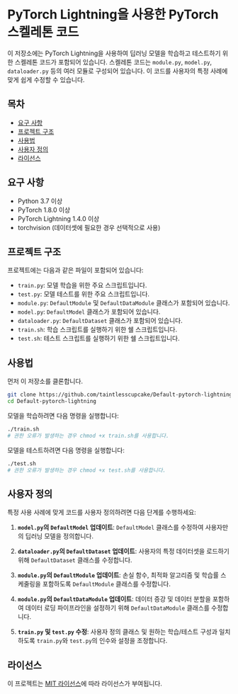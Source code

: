 # PyTorch Lightning을 사용한 PyTorch 스켈레톤 코드

이 저장소에는 PyTorch Lightning을 사용하여 딥러닝 모델을 학습하고 테스트하기 위한 스켈레톤 코드가 포함되어 있습니다. 스켈레톤 코드는 `module.py`, `model.py`, `dataloader.py` 등의 여러 모듈로 구성되어 있습니다. 이 코드를 사용자의 특정 사례에 맞게 쉽게 수정할 수 있습니다.

## 목차

- [요구 사항](#요구-사항)
- [프로젝트 구조](#프로젝트-구조)
- [사용법](#사용법)
- [사용자 정의](#사용자-정의)
- [라이선스](#라이선스)

## 요구 사항

- Python 3.7 이상
- PyTorch 1.8.0 이상
- PyTorch Lightning 1.4.0 이상
- torchvision (데이터셋에 필요한 경우 선택적으로 사용)


## 프로젝트 구조

프로젝트에는 다음과 같은 파일이 포함되어 있습니다:

- `train.py`: 모델 학습을 위한 주요 스크립트입니다.
- `test.py`: 모델 테스트를 위한 주요 스크립트입니다.
- `module.py`: `DefaultModule` 및 `DefaultDataModule` 클래스가 포함되어 있습니다.
- `model.py`: `DefaultModel` 클래스가 포함되어 있습니다.
- `dataloader.py`: `DefaultDataset` 클래스가 포함되어 있습니다.
- `train.sh`: 학습 스크립트를 실행하기 위한 쉘 스크립트입니다.
- `test.sh`: 테스트 스크립트를 실행하기 위한 쉘 스크립트입니다.

## 사용법

먼저 이 저장소를 클론합니다.

```bash
git clone https://github.com/taintlesscupcake/Default-pytorch-lightning.git
cd Default-pytorch-lightning
```

모델을 학습하려면 다음 명령을 실행합니다:

```bash
./train.sh
# 권한 오류가 발생하는 경우 chmod +x train.sh를 사용합니다.
```

모델을 테스트하려면 다음 명령을 실행합니다:

```bash
./test.sh
# 권한 오류가 발생하는 경우 chmod +x test.sh를 사용합니다.
```


## 사용자 정의

특정 사용 사례에 맞게 코드를 사용자 정의하려면 다음 단계를 수행하세요:

1. **`model.py`의 `DefaultModel` 업데이트**: `DefaultModel` 클래스를 수정하여 사용자만의 딥러닝 모델을 정의합니다.

2. **`dataloader.py`의 `DefaultDataset` 업데이트**: 사용자의 특정 데이터셋을 로드하기 위해 `DefaultDataset` 클래스를 수정합니다.

3. **`module.py`의 `DefaultModule` 업데이트**: 손실 함수, 최적화 알고리즘 및 학습률 스케줄링을 포함하도록 `DefaultModule` 클래스를 수정합니다.

4. **`module.py`의 `DefaultDataModule` 업데이트**: 데이터 증강 및 데이터 분할을 포함하여 데이터 로딩 파이프라인을 설정하기 위해 `DefaultDataModule` 클래스를 수정합니다.

5. **`train.py` 및 `test.py` 수정**: 사용자 정의 클래스 및 원하는 학습/테스트 구성과 일치하도록 `train.py`와 `test.py`의 인수와 설정을 조정합니다.

## 라이선스

이 프로젝트는 [MIT 라이선스](LICENSE)에 따라 라이선스가 부여됩니다.
